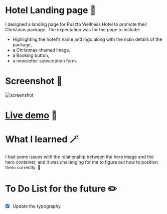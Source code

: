 # Hotel Landing page 🥰
I designed a landing page for Puszta Wellness Hotel to promote their Christmas package.
The expectation was for the page to include:
- Highlighting the hotel's name and logo along with the main details of the package,
- a Christmas-themed image,
- a Booking button,
- a newsletter subscription form.

# Screenshot 🎢
![screenshot](https://github.com/hrvtfnn/hotel-landing/blob/main/screenshot.png?raw=true)

# [Live demo](https://hrvtfnn.github.io/hotel-landing/) 🚀

# What I learned 🪄
I had some issues with the relationship between the hero image and the hero container, and it was challenging for me to figure out how to position them correctly. 🎉

# To Do List for the future ✏️
- [x] Update the typography
